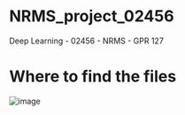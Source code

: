 # NRMS_project_02456
Deep Learning - 02456 - NRMS - GPR 127


# Where to find the files
![image](https://github.com/user-attachments/assets/4008c817-df65-4f51-9e5d-9d67d2e734b5)
